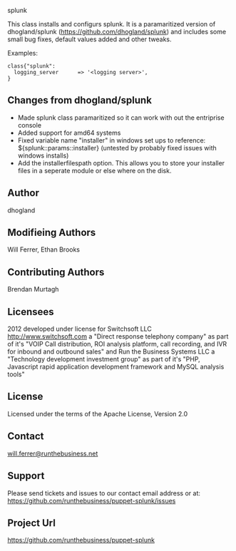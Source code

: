 splunk

This class installs and configurs splunk. It is a paramaritized version of dhogland/splunk (https://github.com/dhogland/splunk) and includes some small bug fixes, default values added and other tweaks.


Examples:

	class{"splunk":
	  logging_server      => '<logging server>',
	}

Changes from dhogland/splunk
-------

- Made splunk class paramaritized so it can work with out the entriprise console
- Added support for amd64 systems
- Fixed variable name "installer" in windows set ups to reference: ${splunk::params::installer} (untested by probably fixed issues with windows installs)
- Add the installerfilespath option. This allows you to store your installer files in a seperate module or else where on the disk.

Author
-------
dhogland

Modifieing Authors
-------
Will Ferrer, Ethan Brooks


Contributing Authors  
-------
Brendan Murtagh

Licensees
-------
2012 developed under license for Switchsoft LLC http://www.switchsoft.com a "Direct response telephony company" as part of it's "VOIP Call distribution, ROI analysis platform, call recording, and IVR for inbound and outbound sales" and Run the Business Systems LLC a "Technology development investment group" as part of it's "PHP, Javascript rapid application development framework and MySQL analysis tools"

License
-------
Licensed under the terms of the Apache License, Version 2.0


Contact
-------
will.ferrer@runthebusiness.net

Support
-------

Please send tickets and issues to our contact email address or at: https://github.com/runthebusiness/puppet-splunk/issues

Project Url
-------
https://github.com/runthebusiness/puppet-splunk


